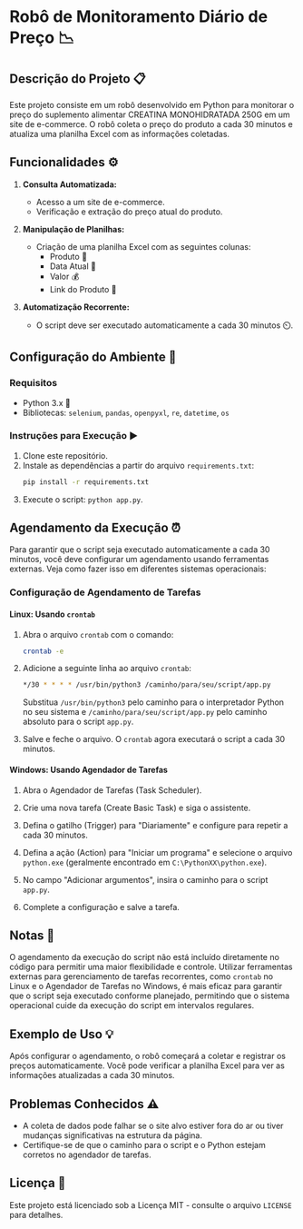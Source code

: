 # Robô de Monitoramento Diário de Preço 📉

## Descrição do Projeto 📋

Este projeto consiste em um robô desenvolvido em Python para monitorar o preço do suplemento alimentar CREATINA MONOHIDRATADA 250G em um site de e-commerce. O robô coleta o preço do produto a cada 30 minutos e atualiza uma planilha Excel com as informações coletadas.

## Funcionalidades ⚙️

1. **Consulta Automatizada:**
   - Acesso a um site de e-commerce.
   - Verificação e extração do preço atual do produto.

2. **Manipulação de Planilhas:**
   - Criação de uma planilha Excel com as seguintes colunas:
     - Produto 🛒
     - Data Atual 📅
     - Valor 💰
     - Link do Produto 🔗

3. **Automatização Recorrente:**
   - O script deve ser executado automaticamente a cada 30 minutos ⏲️.

## Configuração do Ambiente 🔧

### Requisitos

- Python 3.x 🐍
- Bibliotecas: `selenium`, `pandas`, `openpyxl`, `re`, `datetime`, `os`

### Instruções para Execução ▶️

1. Clone este repositório.
2. Instale as dependências a partir do arquivo `requirements.txt`:
    ```bash
    pip install -r requirements.txt
    ```
3. Execute o script: `python app.py`.

## Agendamento da Execução ⏰

Para garantir que o script seja executado automaticamente a cada 30 minutos, você deve configurar um agendamento usando ferramentas externas. Veja como fazer isso em diferentes sistemas operacionais:

### Configuração de Agendamento de Tarefas

#### Linux: Usando `crontab`

1. Abra o arquivo `crontab` com o comando:
    ```bash
    crontab -e
    ```

2. Adicione a seguinte linha ao arquivo `crontab`:
    ```bash
    */30 * * * * /usr/bin/python3 /caminho/para/seu/script/app.py
    ```
   Substitua `/usr/bin/python3` pelo caminho para o interpretador Python no seu sistema e `/caminho/para/seu/script/app.py` pelo caminho absoluto para o script `app.py`.

3. Salve e feche o arquivo. O `crontab` agora executará o script a cada 30 minutos.

#### Windows: Usando Agendador de Tarefas

1. Abra o Agendador de Tarefas (Task Scheduler).

2. Crie uma nova tarefa (Create Basic Task) e siga o assistente.

3. Defina o gatilho (Trigger) para "Diariamente" e configure para repetir a cada 30 minutos.

4. Defina a ação (Action) para "Iniciar um programa" e selecione o arquivo `python.exe` (geralmente encontrado em `C:\PythonXX\python.exe`).

5. No campo "Adicionar argumentos", insira o caminho para o script `app.py`.

6. Complete a configuração e salve a tarefa.

## Notas 📝

O agendamento da execução do script não está incluído diretamente no código para permitir uma maior flexibilidade e controle. Utilizar ferramentas externas para gerenciamento de tarefas recorrentes, como `crontab` no Linux e o Agendador de Tarefas no Windows, é mais eficaz para garantir que o script seja executado conforme planejado, permitindo que o sistema operacional cuide da execução do script em intervalos regulares.

## Exemplo de Uso 💡

Após configurar o agendamento, o robô começará a coletar e registrar os preços automaticamente. Você pode verificar a planilha Excel para ver as informações atualizadas a cada 30 minutos.

## Problemas Conhecidos ⚠️

- A coleta de dados pode falhar se o site alvo estiver fora do ar ou tiver mudanças significativas na estrutura da página.
- Certifique-se de que o caminho para o script e o Python estejam corretos no agendador de tarefas.

## Licença 📝

Este projeto está licenciado sob a Licença MIT - consulte o arquivo `LICENSE` para detalhes.
